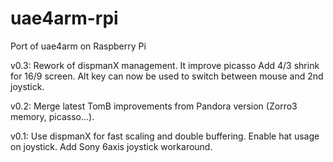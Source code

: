 # uae4arm-rpi
Port of uae4arm on Raspberry Pi

v0.3:
Rework of dispmanX management. It improve picasso
Add 4/3 shrink for 16/9 screen.
Alt key can now be used to switch between mouse and 2nd joystick.

v0.2:
Merge latest TomB improvements from Pandora version (Zorro3 memory, picasso...).

v0.1:
Use dispmanX for fast scaling and double buffering.
Enable hat usage on joystick.
Add Sony 6axis joystick workaround.
